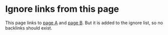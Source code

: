 # Ignore links from this page

This page links to [page A](page-a.md) and [page B](page-b.md).
But it is added to the ignore list, so no backlinks should exist.

